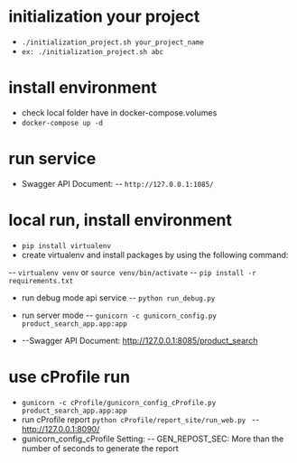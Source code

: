 # initialization your project
- ```./initialization_project.sh your_project_name```
- ```ex: ./initialization_project.sh abc```

# install environment
- check local folder have in  docker-compose.volumes
- ```docker-compose up -d```

# run service
- Swagger API Document:
-- ```http://127.0.0.1:1085/```

# local run, install environment
- ```pip install virtualenv```
- create virtualenv and install packages by using the following command:

-- ```virtualenv venv``` or ```source venv/bin/activate```
-- ```pip install -r requirements.txt```

- run debug mode api service
-- ```python run_debug.py```

- run server mode
-- ```gunicorn -c gunicorn_config.py product_search_app.app:app```

- --Swagger API Document: http://127.0.0.1:8085/product_search
 
# use cProfile run
 - ```gunicorn -c cProfile/gunicorn_config_cProfile.py product_search_app.app:app```
 - run cProfile report `python cProfile/report_site/run_web.py `
 -- http://127.0.0.1:8090/
 - gunicorn_config_cProfile Setting:
 -- GEN_REPOST_SEC: More than the number of seconds to generate the report
